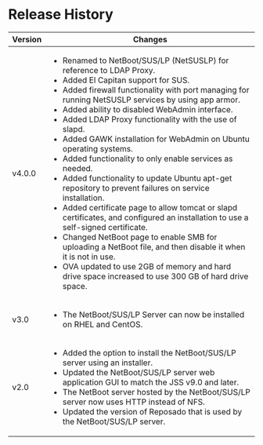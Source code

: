 # Release History

<table>
    <thead>
        <tr>
            <th>Version</th>
            <th>Changes</th>
        </tr>
    </thead>
    <tbody>
        <tr>
            <td>
                v4.0.0
            </td>
            <td>
                <ul>
                    <li>Renamed to NetBoot/SUS/LP (NetSUSLP) for reference to LDAP Proxy.</li>
                    <li>Added El Capitan support for SUS.</li>
                    <li>Added firewall functionality with port managing for running NetSUSLP services by using app armor.</li>
                    <li>Added ability to disabled WebAdmin interface.</li>
                    <li>Added LDAP Proxy functionality with the use of slapd.</li>
                    <li>Added GAWK installation for WebAdmin on Ubuntu operating systems.</li>
                    <li>Added functionality to only enable services as needed.</li>
                    <li>Added functionality to update Ubuntu apt-get repository to prevent failures on service installation.</li>
                    <li>Added certificate page to allow tomcat or slapd certificates, and configured an installation to use a self-signed certificate.</li>
                    <li>Changed NetBoot page to enable SMB for uploading a NetBoot file, and then disable it when it is not in use.</li>
                    <li>OVA updated to use 2GB of memory and hard drive space increased to use 300 GB of hard drive space.</li>
                </ul>
            </td>
        </tr>
        <tr>
            <td>
                v3.0
            </td>
            <td>
                <ul>
                    <li>The NetBoot/SUS/LP Server can now be installed on RHEL and CentOS.</li>
                </ul>
            </td>
        </tr>
        <tr>
            <td>
                v2.0
            </td>
            <td>
                <ul>
                    <li>Added the option to install the NetBoot/SUS/LP server using an installer.</li>
                    <li>Updated the NetBoot/SUS/LP server web application GUI to match the JSS v9.0 and later.</li>
                    <li>The NetBoot server hosted by the NetBoot/SUS/LP server now uses HTTP instead of NFS.</li>
                    <li>Updated the version of Reposado that is used by the NetBoot/SUS/LP server.</li>
                </ul>
            </td>
        </tr>
    </tbody>
</table>